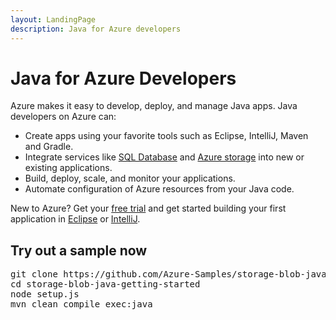 ```yaml
---
layout: LandingPage
description: Java for Azure developers
---
```



# Java for Azure Developers

Azure makes it easy to develop, deploy, and manage Java apps. Java developers on Azure can:

- Create apps using your favorite tools such as Eclipse, IntelliJ, Maven and Gradle.
- Integrate services like [SQL Database](https://docs.microsoft.com/en-us/sql/connect/jdbc/microsoft-jdbc-driver-for-sql-server) and [Azure storage](https://docs.microsoft.com/en-us/azure/storage/storage-introduction) into new or existing applications.
- Build, deploy, scale, and monitor your applications.
- Automate configuration of Azure resources from your Java code.

New to Azure? Get your [free trial](https://azure.microsoft.com/free/) and get started building your first application in [Eclipse](eclipse.md) or [IntelliJ](intellij.md).

## Try out a sample now

<pre>
git clone https://github.com/Azure-Samples/storage-blob-java-getting-started.git
cd storage-blob-java-getting-started
node setup.js
mvn clean compile exec:java
</pre>